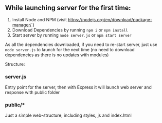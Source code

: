 ## While launching server for the first time: 
1. Install Node and NPM (visit https://nodejs.org/en/download/package-manager/ )
2. Download Dependencies by running `npm i` or `npm install`
3. Start server by running `node server.js` or `npm start server`

As all the dependencies downloaded, if you need to re-start server, just use `node server.js` to launch for the next time (no need to download dependencies as there is no updates with modules)


Structure:

### server.js
Entry point for the server, then with Express it will launch web server and response with public folder

### public/*
Just a simple web-structure, including styles, js and index.html

